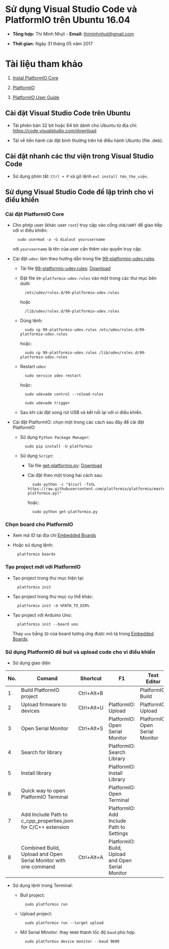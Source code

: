 # Sử dụng Visual Studio Code và PlatformIO trên Ubuntu 16.04

* **Tổng hợp:** Thi Minh Nhựt - **Email:** thiminhnhut@gmail.com

* **Thời gian:** Ngày 31 tháng 05 năm 2017

# Tài liệu tham khảo

1. [Instal PlatformIO Core](http://docs.platformio.org/en/stable/installation.html)

2. [PlatformIO](https://marketplace.visualstudio.com/items?itemName=formulahendry.platformio)

3. [PlatformIO User Guide](http://docs.platformio.org/en/stable/userguide/index.html)

## Cài đặt Visual Studio Code trên Ubuntu

* Tải phiên bản 32 bit hoặc 64 bit dành cho Ubuntu từ địa chỉ: https://code.visualstudio.com/download

* Tải về tiến hành cài đặt bình thường trên hệ điều hành Ubuntu (file .deb).

## Cài đặt nhanh các thư viện trong Visual Studio Code

* Sử dụng phím tắt: `Ctrl + P` và gõ lệnh `ext install tên_thư_viện`.

## Sử dụng Visual Studio Code để lập trình cho vi điều khiển

### Cài đặt PlatformIO Core

* Cho phép user (khác user `root`) truy cập vào cổng `USB/UART` để giao tiếp 
với vi điều khiển:

		sudo usermod -a -G dialout yourusername

	với `yourusername` là tên của user cần thêm vào quyền truy cập.

* Cài đặt `udev`: làm theo hướng dẫn trong file [99-platformio-udev.rules](https://github.com/platformio/platformio-core/blob/develop/scripts/99-platformio-udev.rules)

	+ Tải file [99-platformio-udev.rules](https://github.com/platformio/platformio-core/blob/develop/scripts/99-platformio-udev.rules): [Download](https://github.com/platformio/platformio-core/blob/develop/scripts/99-platformio-udev.rules)
	
	+ Đặt file `99-platformio-udev.rules` vào một trong các thư mục bên dưới: 
	
			/etc/udev/rules.d/99-platformio-udev.rules
			
		hoặc
			
			/lib/udev/rules.d/99-platformio-udev.rules
			
	+ Dùng lệnh:
	
			sudo cp 99-platformio-udev.rules /etc/udev/rules.d/99-platformio-udev.rules
		
		hoặc:
		
			sudo cp 99-platformio-udev.rules /lib/udev/rules.d/99-platformio-udev.rules
			
	+ Restart `udev`:
	
			sudo service udev restart
			
		hoặc:
			
			sudo udevadm control --reload-rules
			
			sudo udevadm trigger
			
	+ Sau khi cài đặt xong rút USB và kết nối lại với vi điều khiển.
	
* Cài đặt PlatformIO: chọn một trong các cách sau đây để cài đặt PlatformIO

	+ Sử dụng `Python Package Manager`:
	
			sudo pip install -U platformio
			
	+ Sử dụng `Script`:
	
		- Tải file [get-platformio.py](https://raw.githubusercontent.com/platformio/platformio/master/scripts/get-platformio.py): [Download](get-platformio.py)
		
		- Cài đặt theo một trong hai cách sau:
		
				sudo python -c "$(curl -fsSL https://raw.githubusercontent.com/platformio/platformio/master/scripts/get-platformio.py)"
				
			hoặc:
			
				sudo python get-platformio.py
				
### Chọn board cho PlatformIO

* Xem mã ID tại địa chỉ [Embedded Boards](http://docs.platformio.org/en/stable/platforms/embedded_boards.html)

* Hoặc sử dụng lệnh:

		platformio boards

### Tạo project mới với PlatformIO

* Tạo project trong thư mục hiện tại:

		platformio init
		
* Tạo project trong thư mục cụ thể khác:

		platformio init -d %PATH_TO_DIR%
		
* Tạo project với Arduino Uno:

		platformio init --board uno
		
	Thay `uno` bằng `ID` của board tương ứng được mô tả trong [Embedded Boards](http://docs.platformio.org/en/stable/platforms/embedded_boards.html).

### Sử dụng PlatformIO để buil và upload code cho vi điều khiển

* Sử dụng giao diện

|No. |Comand                                                         |Shortcut  |F1                                               |Text Editor                    |Symbol     |
|----|---------------------------------------------------------------|----------|-------------------------------------------------|-------------------------------|-----------|
|1   |Build PlatformIO project                                       |Ctrl+Alt+B||PlatformIO: Build                               |PlatformIO: Build              |           |
|2   |Upload firmware to devices                                     |Ctrl+Alt+U|PlatformIO: Upload                               |PlatformIO: Upload             |           |
|3   |Open Serial Monitor                                            |Ctrl+Alt+S|PlatformIO: Open Serial Monitor                  |PlatformIO: Open Serial Monitor|           |
|4   |Search for library                                             |          |PlatformIO: Search Library                       |                               |Library    |
|5   |Install library                                                |          |PlatformIO: Install Library                      |                               |Download   |
|6   |Quick way to open PlatformIO Terminal                          |          |PlatformIO: Open Terminal                        |                               |Terminal   |
|7   |Add Include Path to c_cpp_properties.json for C/C++ extension  |          |PlatformIO: Add Include Path to Settings         |                               |           |
|8   |Combined Build, Upload and Open Serial Monitor with one command|Ctrl+Alt+A|PlatformIO: Build, Upload and Open Serial Monitor|                               |Right Arrow|

* Sử dụng lệnh trong Terminal:

	+ Buil project:
	
			sudo platformio run
			
	+ Upload project:
	
			sudo platformio run --target upload
			
	+ Mở Serial Minotor: thay `9600` thành tốc độ `baud` phù hợp.
	
			sudo platformio device monitor --baud 9600
